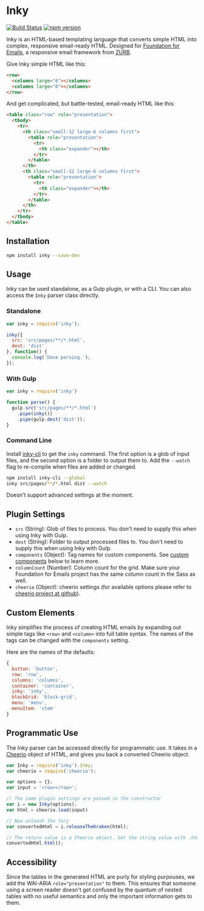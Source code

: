 # Inky

[![Build Status](https://travis-ci.org/zurb/inky.svg?branch=master)](https://travis-ci.org/zurb/inky) [![npm version](https://badge.fury.io/js/inky.svg)](https://badge.fury.io/js/inky)

Inky is an HTML-based templating language that converts simple HTML into complex, responsive email-ready HTML. Designed for [Foundation for Emails](http://foundation.zurb.com/emails), a responsive email framework from [ZURB](http://zurb.com).

Give Inky simple HTML like this:

```html
<row>
  <columns large="6"></columns>
  <columns large="6"></columns>
</row>
```

And get complicated, but battle-tested, email-ready HTML like this:

```html
<table class="row" role="presentation">
  <tbody>
    <tr>
      <th class="small-12 large-6 columns first">
        <table role="presentation">
          <tr>
            <th class="expander"></th>
          </tr>
        </table>
      </th>
      <th class="small-12 large-6 columns first">
        <table role="presentation">
          <tr>
            <th class="expander"></th>
          </tr>
        </table>
      </th>
    </tr>
  </tbody>
</table>
```

## Installation

```bash
npm install inky --save-dev
```

## Usage

Inky can be used standalone, as a Gulp plugin, or with a CLI. You can also access the `Inky` parser class directly.

### Standalone

```js
var inky = require('inky');

inky({
  src: 'src/pages/**/*.html',
  dest: 'dist'
}, function() {
  console.log('Done parsing.');
});
```

### With Gulp

```js
var inky = require('inky')

function parse() {
  gulp.src('src/pages/**/*.html')
    .pipe(inky())
    .pipe(gulp.dest('dist'));
}
```

### Command Line

Install [inky-cli](https://github.com/zurb/inky-cli) to get the `inky` command. The first option is a glob of input files, and the second option is a folder to output them to. Add the `--watch` flag to re-compile when files are added or changed.

```bash
npm install inky-cli --global
inky src/pages/**/*.html dist --watch
```

Doesn't support advanced settings at the moment.

## Plugin Settings

- `src` (String): Glob of files to process. You don't need to supply this when using Inky with Gulp.
- `dest` (String): Folder to output processed files to. You don't need to supply this when using Inky with Gulp.
- `components` (Object): Tag names for custom components. See [custom components](#custom-components) below to learn more.
- `columnCount` (Number): Column count for the grid. Make sure your Foundation for Emails project has the same column count in the Sass as well.
- `cheerio` (Object): cheerio settings (for available options please refer to [cheerio project at github](https://github.com/cheeriojs/cheerio)).

## Custom Elements

Inky simplifies the process of creating HTML emails by expanding out simple tags like `<row>` and `<column>` into full table syntax. The names of the tags can be changed with the `components` setting.

Here are the names of the defaults:

```js
{
  button: 'button',
  row: 'row',
  columns: 'columns',
  container: 'container',
  inky: 'inky',
  blockGrid: 'block-grid',
  menu: 'menu',
  menuItem: 'item'
}
```

## Programmatic Use

The Inky parser can be accessed directly for programmatic use. It takes in a [Cheerio](https://github.com/cheeriojs/cheerio) object of HTML, and gives you back a converted Cheerio object.

```js
var Inky = require('inky').Inky;
var cheerio = require('cheerio');

var options = {};
var input = '<row></row>';

// The same plugin settings are passed in the constructor
var i = new Inky(options);
var html = cheerio.load(input)

// Now unleash the fury
var convertedHtml = i.releaseTheKraken(html);

// The return value is a Cheerio object. Get the string value with .html()
convertedHtml.html();
```

## Accessibility

Since the tables in the generated HTML are purly for styling purpouses, we add the WAI-ARIA `role="presentation"` to them. This ensures that someone using a screen reader doesn't get confused by the quantum of nested tables with no useful semantics and only the important information gets to them.
